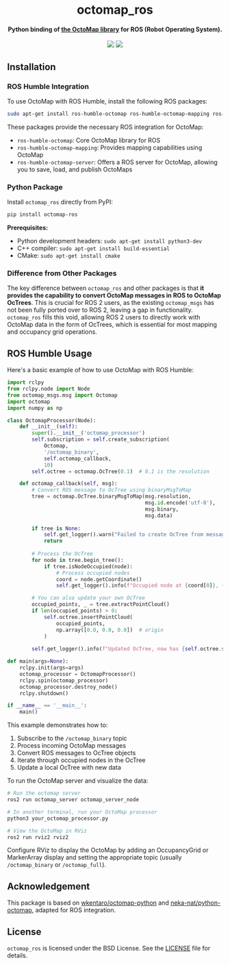 <h1 align="center">octomap_ros</h1>
<h4 align="center">Python binding of <a href="https://github.com/OctoMap/octomap">the OctoMap library</a> for ROS (Robot Operating System).</h4>
<div align="center">
  <a href="https://pypi.python.org/pypi/octomap_ros"><img src="https://img.shields.io/pypi/v/octomap_ros.svg"></a>
  <a href="https://pypi.org/project/octomap_ros"><img src="https://img.shields.io/pypi/pyversions/octomap_ros.svg"></a>
</div>

## Installation

### ROS Humble Integration

To use OctoMap with ROS Humble, install the following ROS packages:

```bash
sudo apt-get install ros-humble-octomap ros-humble-octomap-mapping ros-humble-octomap-server
```

These packages provide the necessary ROS integration for OctoMap:

- `ros-humble-octomap`: Core OctoMap library for ROS
- `ros-humble-octomap-mapping`: Provides mapping capabilities using OctoMap
- `ros-humble-octomap-server`: Offers a ROS server for OctoMap, allowing you to save, load, and publish OctoMaps

### Python Package

Install `octomap_ros` directly from PyPI:

```bash
pip install octomap-ros
```

**Prerequisites:**

* Python development headers: `sudo apt-get install python3-dev`
* C++ compiler: `sudo apt-get install build-essential`
* CMake: `sudo apt-get install cmake`

### Difference from Other Packages

The key difference between ``octomap_ros`` and other packages is that **it provides the capability to convert OctoMap messages in ROS to OctoMap OcTrees**. This is crucial for ROS 2 users, as the existing ``octomap_msgs`` has not been fully ported over to ROS 2, leaving a gap in functionality. ``octomap_ros`` fills this void, allowing ROS 2 users to directly work with OctoMap data in the form of OcTrees, which is essential for most mapping and occupancy grid operations.

## ROS Humble Usage

Here's a basic example of how to use OctoMap with ROS Humble:

```python
import rclpy
from rclpy.node import Node
from octomap_msgs.msg import Octomap
import octomap
import numpy as np

class OctomapProcessor(Node):
    def __init__(self):
        super().__init__('octomap_processor')
        self.subscription = self.create_subscription(
            Octomap,
            '/octomap_binary',
            self.octomap_callback,
            10)
        self.octree = octomap.OcTree(0.1)  # 0.1 is the resolution

    def octomap_callback(self, msg):
        # Convert ROS message to OcTree using binaryMsgToMap
        tree = octomap.OcTree.binaryMsgToMap(msg.resolution, 
                                             msg.id.encode('utf-8'), 
                                             msg.binary, 
                                             msg.data)
    
        if tree is None:
            self.get_logger().warn("Failed to create OcTree from message")
            return
    
        # Process the OcTree
        for node in tree.begin_tree():
            if tree.isNodeOccupied(node):
                # Process occupied nodes
                coord = node.getCoordinate()
                self.get_logger().info(f"Occupied node at {coord[0]}, {coord[1]}, {coord[2]}")

        # You can also update your own OcTree
        occupied_points, _ = tree.extractPointCloud()
        if len(occupied_points) > 0:
            self.octree.insertPointCloud(
                occupied_points,
                np.array([0.0, 0.0, 0.0])  # origin
            )
    
        self.get_logger().info(f"Updated OcTree, now has {self.octree.size()} nodes")

def main(args=None):
    rclpy.init(args=args)
    octomap_processor = OctomapProcessor()
    rclpy.spin(octomap_processor)
    octomap_processor.destroy_node()
    rclpy.shutdown()

if __name__ == '__main__':
    main()
```

This example demonstrates how to:

1. Subscribe to the `/octomap_binary` topic
2. Process incoming OctoMap messages
3. Convert ROS messages to OcTree objects
4. Iterate through occupied nodes in the OcTree
5. Update a local OcTree with new data

To run the OctoMap server and visualize the data:

```bash
# Run the octomap server
ros2 run octomap_server octomap_server_node

# In another terminal, run your OctoMap processor
python3 your_octomap_processor.py

# View the OctoMap in RViz
ros2 run rviz2 rviz2
```

Configure RViz to display the OctoMap by adding an OccupancyGrid or MarkerArray display and setting the appropriate topic (usually `/octomap_binary` or `/octomap_full`).

## Acknowledgement

This package is based on [wkentaro/octomap-python](https://github.com/wkentaro/octomap-python) and [neka-nat/python-octomap](https://github.com/neka-nat/python-octomap), adapted for ROS integration.

## License

`octomap_ros` is licensed under the BSD License. See the [LICENSE](LICENSE) file for details.

